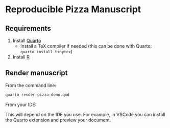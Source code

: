# Reproducible Pizza Manuscript

## Requirements

1. Install [Quarto](https://quarto.org/docs/get-started/)
    - Install a TeX compiler if needed (this can be done with Quarto: `quarto install tinytex`)
2. Install [R](https://cran.r-project.org/)

## Render manuscript

From the command line:

```sh
quarto render pizza-demo.qmd
```

From your IDE:

This will depend on the IDE you use. For example, in VSCode you can install the Quarto extension
and preview your document.
